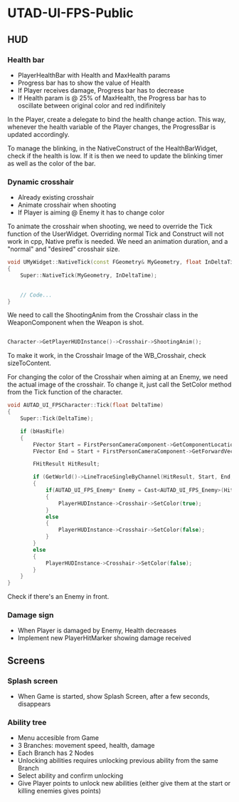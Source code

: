 # UTAD-UI-FPS-Public

## HUD

### Health bar

- PlayerHealthBar with Health and MaxHealth params
- Progress bar has to show the value of Health
- If Player receives damage, Progress bar has to decrease
- If Health param is @ 25% of MaxHealth, the Progress bar has to oscillate between original color and red indifinitely

In the Player, create a delegate to bind the health change action. This way, whenever the health variable of the Player changes, the ProgressBar is updated accordingly.

To manage the blinking, in the NativeConstruct of the HealthBarWidget, check if the health is low. If it is then we need to update the blinking timer as well as the color of the bar. 

### Dynamic crosshair

- Already existing crosshair
- Animate crosshair when shooting
- If Player is aiming @ Enemy it has to change color

To animate the crosshair when shooting, we need to override the Tick function of the UserWidget. Overriding normal Tick and Construct will not work in cpp, Native prefix is needed. We need an animation duration, and a "normal" and "desired" crosshair size. 

```cpp
void UMyWidget::NativeTick(const FGeometry& MyGeometry, float InDeltaTime)
{
    Super::NativeTick(MyGeometry, InDeltaTime);
    

    // Code...
}
```

We need to call the ShootingAnim from the Crosshair class in the WeaponComponent when the Weapon is shot.

```cpp

Character->GetPlayerHUDInstance()->Crosshair->ShootingAnim();
```

To make it work, in the Crosshair Image of the WB_Crosshair, check sizeToContent.

For changing the color of the Crosshair when aiming at an Enemy, we need the actual image of the crosshair. To change it, just call the SetColor method from the Tick function of the character. 

```cpp
void AUTAD_UI_FPSCharacter::Tick(float DeltaTime)
{
	Super::Tick(DeltaTime);

	if (bHasRifle)
	{
		FVector Start = FirstPersonCameraComponent->GetComponentLocation();
		FVector End = Start + FirstPersonCameraComponent->GetForwardVector() * 10000.f;

		FHitResult HitResult;

		if (GetWorld()->LineTraceSingleByChannel(HitResult, Start, End, ECollisionChannel::ECC_Visibility))
		{
			if(AUTAD_UI_FPS_Enemy* Enemy = Cast<AUTAD_UI_FPS_Enemy>(HitResult.GetActor()))
			{
				PlayerHUDInstance->Crosshair->SetColor(true);
			}
			else
			{
				PlayerHUDInstance->Crosshair->SetColor(false);
			}
		}
		else
		{
			PlayerHUDInstance->Crosshair->SetColor(false);
		}
	}
}
```

Check if there's an Enemy in front.

### Damage sign

- When Player is damaged by Enemy, Health decreases
- Implement new PlayerHitMarker showing damage received

## Screens

### Splash screen

- When Game is started, show Splash Screen, after a few seconds, disappears

### Ability tree

- Menu accesible from Game
- 3 Branches: movement speed, health, damage
- Each Branch has 2 Nodes
- Unlocking abilities requires unlocking previous ability from the same Branch
- Select ability and confirm unlocking
- Give Player points to unlock new abilities (either give them at the start or killing enemies gives points)
